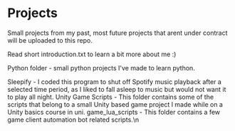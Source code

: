 # Projects
Small projects from my past, most future projects that arent under contract will be uploaded to this repo.

Read short introduction.txt to learn a bit more about me :)


Python folder - small python projects I've made to learn python.

Sleepify - I coded this program to shut off Spotify music playback after a selected time period, as I liked to fall asleep to music but would not want it to play all night.
Unity Game Scripts - This folder contains some of the scripts that belong to a small Unity based game project I made while on a Unity basics course in uni.
game_lua_scripts - This folder contains a few game client automation bot related scripts.\n
